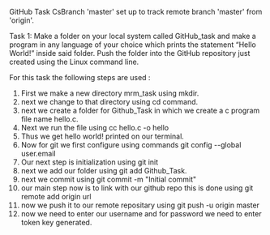 GitHub Task
CsBranch 'master' set up to track remote branch 'master' from 'origin'.

Task 1: Make a folder on your local system called GitHub_task and make a program in any language of your choice which prints the statement “Hello World!” inside said folder. Push the folder into the GitHub repository just created using the Linux command line.

For this task the following steps are used : 
1. First we make a new directory mrm_task using mkdir.
2. next we change to that directory using cd command. 
3. next we create a folder for Github_Task in which we create a c program file name hello.c. 
4. Next we run the file using cc hello.c -o hello 
5. Thus we get hello world! printed on our terminal.
6. Now for git we first configure using commands git config --global user.email
7. Our next step is initialization using git init
8. next we add our folder using git add Github_Task.
9. next we commit using git commit -m "Initial commit"
10. our main step now is to link with our github repo this is done using git remote add origin url
11. now we push it to our remote repositary using git push -u origin master
12. now we need to enter our username and for password we need to enter token key generated.
